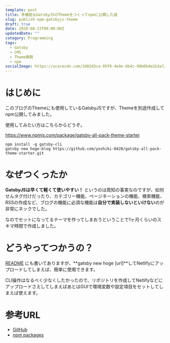 ```yaml
---
template: post
title: 多機能なGatsbyJSのThemeをつくってnpmに公開した話
slug: publish-npm-gatsbyjs-theme
draft: true
date: 2020-08-23T09:00:00Z
updatedDate: ""
category: Programming
tags:
  - Gatsby
  - CMS
  - Theme開発
  - npm
socialImage: https://ucarecdn.com/3d02d3ca-05f8-4e4e-bb4c-98b6bde2b3a7/
---
```


# はじめに

このブログのThemeにも使用しているGatsbyJSですが、Themeを別途作成してnpm公開してみました。

使用してみたい方はこちらからどうぞ。

https://www.npmjs.com/package/gatsby-all-pack-theme-starter

```
npm install -g gatsby-cli
gatsby new hoge-blog https://github.com/yoshiki-0428/gatsby-all-pack-theme-starter.git
```

# なぜつくったか

**GatsbyJSは早くて軽くて使いやすい！** というのは周知の事実なのですが、如何せんタグ付けだったり、カテゴリー機能、ページネーションの機能、検索機能、RSSの作成など、ブログの機能に必須な機能は**自分で実装しないといけない**のが非常にネックでした。

なのでセットになってるテーマを作ってしまおうということで1ヶ月くらいのスキマ時間で作成しました。

# どうやってつかうの？

[README](https://github.com/yoshiki-0428/gatsby-all-pack-theme-starter/blob/master/README.md) にも書いてありますが、**gatsby new hoge [url]**してNetlifyにアップロードしてしまえば、簡単に使用できます。

CLI操作はなるべく少なくしたかったので、リポジトリを作成してNetlifyなどにアップロードさえしてしまえばあとはGUIで環境変数や設定項目をセットしてしまえば使えます。


# 参考URL

- [GitHub](https://github.com/yoshiki-0428/gatsby-all-pack-theme-starter)
- [npm packages](https://www.npmjs.com/package/gatsby-all-pack-theme-starter)